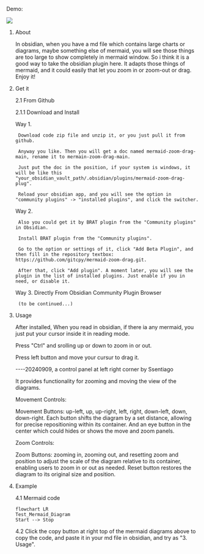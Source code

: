 Demo:

![](https://github.com/gitcpy/obsidian-mermaid-pop/blob/main/gifs/mermaid-zoom-drag-demo.gif)

1. About
   
	In obsidian, when you have a md file which contains large charts or diagrams, maybe something else of mermaid, you will see those things are too large to show completely in mermaid window. 
	So i think it is a good way to take the obsidian plugin here. It adapts those things of mermaid, and it could easily that let you zoom in or zoom-out or drag. Enjoy it!
	
2. Get it
   
	2.1 From Github
	
	2.1.1 Download and Install
	
 	Way 1.
	
	 	Download code zip file and unzip it, or you just pull it from github.
	 
		Anyway you like. Then you will get a doc named mermaid-zoom-drag-main, rename it to mermain-zoom-drag-main.
		
		Just put the doc in the position, if your system is windows, it will be like this "your_obsidian_vault_path/.obsidian/plugins/mermaid-zoom-drag-plug".
		
		Reload your obsidian app, and you will see the option in "community plugins" -> "installed plugins", and click the switcher.

   	Way 2.

	   	Also you could get it by BRAT plugin from the "Community plugins" in Obsidian.
	   	
	   	Install BRAT plugin from the "Community plugins".
	   
		Go to the option or settings of it, click "Add Beta Plugin", and then fill in the repository textbox: https://github.com/gitcpy/mermaid-zoom-drag.git.
	
	   	After that, click "Add plugin". A moment later, you will see the plugin in the list of installed plugins. Just enable if you in need, or disable it.
 
	Way 3. 
		Directly From Obsidian Community Plugin Browser
   
		(to be continued...)
		
3. Usage
	
	After installed, When you read in obsidian, if there ia any mermaid, you just put your cursor inside it in reading mode.
	
	Press "Ctrl" and srolling up or down to zoom in or out.

	Press left button and move your cursur to drag it.

	----20240909,  a control panel at left right corner by Ssentiago
   
	It provides functionality for zooming and moving the view of the diagrams.
	
	Movement Controls:
	
	Movement Buttons: up-left, up, up-right, left, right, down-left, down, down-right. Each button shifts the diagram by a set distance, allowing for precise repositioning within its container. And an eye button in the center which could hides or shows the move and zoom panels.

	Zoom Controls:

	Zoom Buttons: zooming in, zooming out, and resetting zoom and position to adjust the scale of the diagram relative to its container, enabling users to zoom in or out as needed.
	Reset button restores the diagram to its original size and position.

5. Example

   	4.1 Mermaid code

	```mermaid
	flowchart LR
	Test_Mermaid_Diagram
	Start --> Stop
	```

	4.2 Click the copy button at right top of the mermaid diagrams above to copy the code, and paste it in your md file in obsidian, and try as "3. Usage".
